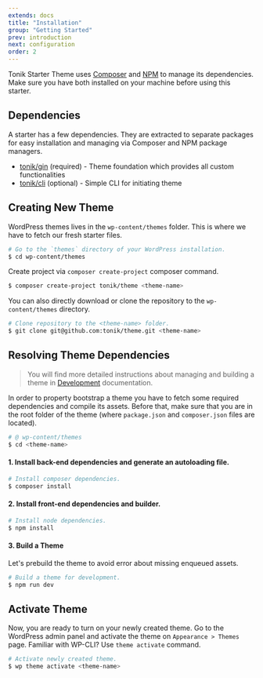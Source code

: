 ```yaml
---
extends: docs
title: "Installation"
group: "Getting Started"
prev: introduction
next: configuration
order: 2
---
```


Tonik Starter Theme uses [Composer](https://getcomposer.org/) and [NPM](https://www.npmjs.com/) to manage its dependencies. Make sure you have both installed on your machine before using this starter.

## Dependencies

A starter has a few dependencies. They are extracted to separate packages for easy installation and managing via Composer and NPM package managers.

- [tonik/gin](https://github.com/tonik/gin) (required) - Theme foundation which provides all custom functionalities
- [tonik/cli](https://github.com/tonik/cli) (optional) - Simple CLI for initiating theme

## Creating New Theme

WordPress themes lives in the `wp-content/themes` folder. This is where we have to fetch our fresh starter files.

```bash
# Go to the `themes` directory of your WordPress installation.
$ cd wp-content/themes
```

Create project via `composer create-project` composer command.

```bash
$ composer create-project tonik/theme <theme-name>
```

You can also directly download or clone the repository to the `wp-content/themes` directory.

```bash
# Clone repository to the <theme-name> folder.
$ git clone git@github.com:tonik/theme.git <theme-name>
```

## Resolving Theme Dependencies

> You will find more detailed instructions about managing and building a theme in [Development](/docs/development/) documentation.

In order to property bootstrap a theme you have to fetch some required dependencies and compile its assets. Before that, make sure that you are in the root folder of the theme (where `package.json` and `composer.json` files are located).

```bash
# @ wp-content/themes
$ cd <theme-name>
```

#### 1. Install back-end dependencies and generate an autoloading file.

```bash
# Install composer dependencies.
$ composer install
```

#### 2. Install front-end dependencies and builder.

```bash
# Install node dependencies.
$ npm install
```

#### 3. Build a Theme

Let's prebuild the theme to avoid error about missing enqueued assets.

```bash
# Build a theme for development.
$ npm run dev
```

## Activate Theme

Now, you are ready to turn on your newly created theme. Go to the WordPress admin panel and activate the theme on `Appearance > Themes` page. Familiar with WP-CLI? Use `theme activate` command.

```bash
# Activate newly created theme.
$ wp theme activate <theme-name>
```
